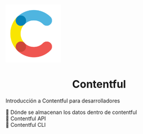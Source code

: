 <img src="./assets/contentful.png" width="150px">

<h1 align="center">Contentful</h1>

Introducción a Contentful para desarrolladores

🤖 Dónde se almacenan los datos dentro de contentful  
🤖 Contentful API   
🤖 Contentful CLI
